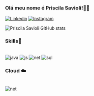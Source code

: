 ### Olá meu nome é Priscila Savioli!👩‍💻

[![Linkedin](https://img.shields.io/badge/LinkedIn-0077B5?style=for-the-badge&logo=linkedin&logoColor=white)](https://www.linkedin.com/in/priscila-savioli-784b5aa0/)
[![Instagram](https://img.shields.io/badge/Instagram-E4405F?style=for-the-badge&logo=instagram&logoColor=white)](https://www.instagram.com/saviolipri/?utm_source=qr&igshid=MzNlNGNkZWQ4Mg%3D%3D)

![Priscila Savioli GitHub stats](https://github-readme-stats.vercel.app/api?username=saviolipri&show_icons=true&theme=radical)

### Skills🚀
<div style="display: inline_block"><br/>
<img align="center" alt="java" src="https://img.shields.io/badge/Java-ED8B00?style=for-the-badge&logo=openjdk&logoColor=white" >
<img align="center" alt="js" src="https://img.shields.io/badge/JavaScript-F7DF1E?style=for-the-badge&logo=javascript&logoColor=black" >
<img align="center" alt="net" src="https://img.shields.io/badge/.NET-5C2D91?style=for-the-badge&logo=.net&logoColor=white" >
<img align="center" alt="sql" src="https://img.shields.io/badge/Microsoft_SQL_Server-CC2927?style=for-the-badge&logo=microsoft-sql-server&logoColor=white" >
</div>

### Cloud ☁️
<div style="display: inline_block"><br/>
  <img align="center" alt="net" src="https://img.shields.io/badge/Azure_DevOps-0078D7?style=for-the-badge&logo=azure-devops&logoColor=white" >
</div>
